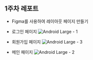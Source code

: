 ## 1주차 레포트
- Figma를 사용하여 레이아웃 페이지 만들기
- 로그인 페이지
![Android Large - 1](https://github.com/wkdtpqls/cordova-project/assets/112832631/f3fdf28a-f3be-42c7-887f-4c8813898d23)

- 회원가입 페이지
![Android Large - 3](https://github.com/wkdtpqls/cordova-project/assets/112832631/145d9f24-3556-4680-aadf-2c83ef776c66)

- 메인 패이지
![Android Large - 2](https://github.com/wkdtpqls/cordova-project/assets/112832631/30807c9f-58ac-47a1-812d-a00f6f1d3b9f)
